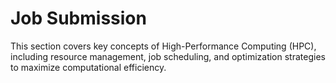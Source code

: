 # Job Submission
This section covers key concepts of High-Performance Computing (HPC), including resource management, job scheduling, and optimization strategies to maximize computational efficiency.